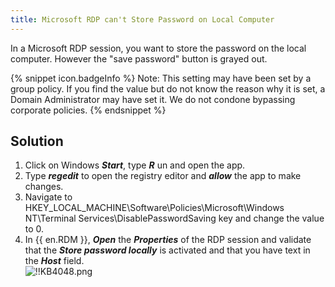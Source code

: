 ```yaml
---
title: Microsoft RDP can't Store Password on Local Computer
---
```

In a Microsoft RDP session, you want to store the password on the local computer. However the "save password" button is grayed out.  

{% snippet icon.badgeInfo %}
Note: This setting may have been set by a group policy. If you find the value but do not know the reason why it is set, a Domain Administrator may have set it. We do not condone bypassing corporate policies.
{% endsnippet %}  

## Solution

1. Click on Windows ***Start***, type ***R*** un and open the app.
1. Type ***regedit*** to open the registry editor and ***allow*** the app to make changes.
1. Navigate to HKEY_LOCAL_MACHINE\Software\Policies\Microsoft\Windows NT\Terminal Services\DisablePasswordSaving key and change the value to 0.
1. In {{ en.RDM }}, ***Open*** the ***Properties*** of the RDP session and validate that the ***Store password locally*** is activated and that you have text in the ***Host*** field.  
![!!KB4048.png](https://webdevolutions.azureedge.net/docs/en/kb/KB4048.png)

